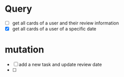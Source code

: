 # Query

- [ ] get all cards of a user and their review information
- [x] get all cards of a user of a specific date

# mutation

- [ ] add a new task and update review date
- [ ] 
